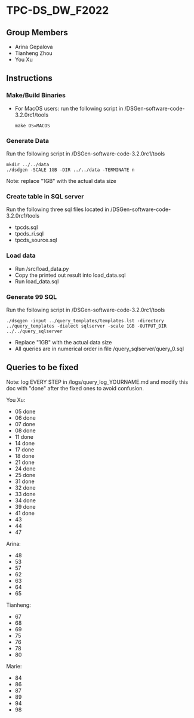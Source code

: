 # TPC-DS_DW_F2022
## Group Members
- Arina Gepalova
- Tianheng Zhou
- You Xu

## Instructions
### Make/Build Binaries
- For MacOS users: run the following script in /DSGen-software-code-3.2.0rc1/tools
    ```
    make OS=MACOS
    ```

### Generate Data
Run the following script in /DSGen-software-code-3.2.0rc1/tools
```
mkdir ../../data
./dsdgen -SCALE 1GB -DIR ../../data -TERMINATE n
```
Note: replace "1GB" with the actual data size

### Create table in SQL server
Run the following three sql files located in /DSGen-software-code-3.2.0rc1/tools
- tpcds.sql
- tpcds_ri.sql
- tpcds_source.sql

### Load data
- Run /src/load_data.py
- Copy the printed out result into load_data.sql
- Run load_data.sql

### Generate 99 SQL
Run the following script in /DSGen-software-code-3.2.0rc1/tools
```
./dsqgen -input ../query_templates/templates.lst -directory ../query_templates -dialect sqlserver -scale 1GB -OUTPUT_DIR ../../query_sqlserver
```
- Replace "1GB" with the actual data size
- All queries are in numerical order in file /query_sqlserver/query_0.sql

## Queries to be fixed
Note: log EVERY STEP in /logs/query_log_YOURNAME.md and modify this doc with "done" after the fixed ones to avoid confusion.

You Xu:
- 05 done
- 06 done
- 07 done
- 08 done
- 11 done
- 14 done
- 17 done
- 18 done
- 21 done
- 24 done
- 25 done
- 31 done
- 32 done
- 33 done
- 34 done
- 39 done
- 41 done
- 43
- 44
- 47

Arina:
- 48
- 53
- 57
- 62
- 63
- 64
- 65

Tianheng:
- 67
- 68
- 69
- 75
- 76
- 78
- 80

Marie:
- 84
- 86
- 87
- 89
- 94
- 98